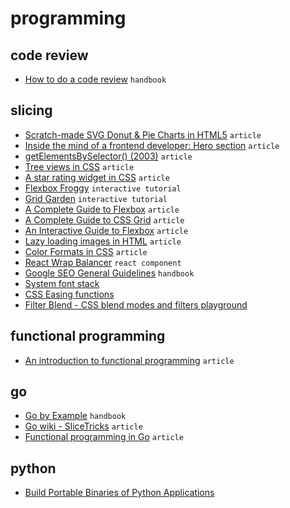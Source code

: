 # programming

## code review

- [How to do a code review](https://google.github.io/eng-practices/review/reviewer/) `handbook`

## slicing

- [Scratch-made SVG Donut & Pie Charts in HTML5](https://heyoka.medium.com/scratch-made-svg-donut-pie-charts-in-html5-2c587e935d72) `article`
- [Inside the mind of a frontend developer: Hero section](https://ishadeed.com/article/inside-frontend-developer-mind-hero-section/) `article`
- [getElementsBySelector() (2003)](https://simonwillison.net/2003/Mar/25/getElementsBySelector/) `article`
- [Tree views in CSS](https://iamkate.com/code/tree-views/) `article`
- [A star rating widget in CSS](https://iamkate.com/code/star-rating-widget/) `article`
- [Flexbox Froggy](https://flexboxfroggy.com/) `interactive tutorial`
- [Grid Garden](https://cssgridgarden.com/) `interactive tutorial`
- [A Complete Guide to Flexbox](https://css-tricks.com/snippets/css/a-guide-to-flexbox/) `article`
- [A Complete Guide to CSS Grid](https://css-tricks.com/snippets/css/complete-guide-grid/) `article`
- [An Interactive Guide to Flexbox](https://www.joshwcomeau.com/css/interactive-guide-to-flexbox/) `article`
- [Lazy loading images in HTML](https://til.simonwillison.net/html/lazy-loading-images) `article`
- [Color Formats in CSS](https://www.joshwcomeau.com/css/color-formats/) `article`
- [React Wrap Balancer](https://react-wrap-balancer.vercel.app/) `react component`
- [Google SEO General Guidelines](https://static.googleusercontent.com/media/guidelines.raterhub.com/en//searchqualityevaluatorguidelines.pdf) `handbook`
- [System font stack](https://systemfontstack.com/)
- [CSS Easing functions](https://easings.net/)
- [Filter Blend - CSS blend modes and filters playground](https://ilyashubin.github.io/FilterBlend/)

## functional programming

- [An introduction to functional programming](https://codewords.recurse.com/issues/one/an-introduction-to-functional-programming) `article`

## go

- [Go by Example](https://gobyexample.com/) `handbook`
- [Go wiki - SliceTricks](https://github.com/golang/go/wiki/SliceTricks) `article`
- [Functional programming in Go](https://bitfieldconsulting.com/golang/functional) `article`

## python

- [Build Portable Binaries of Python Applications](https://hynek.me/til/python-portable-binaries/)
